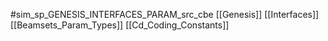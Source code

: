 #sim_sp_GENESIS_INTERFACES_PARAM_src_cbe
[[Genesis]]
[[Interfaces]]
[[Beamsets_Param_Types]]
[[Cd_Coding_Constants]]
